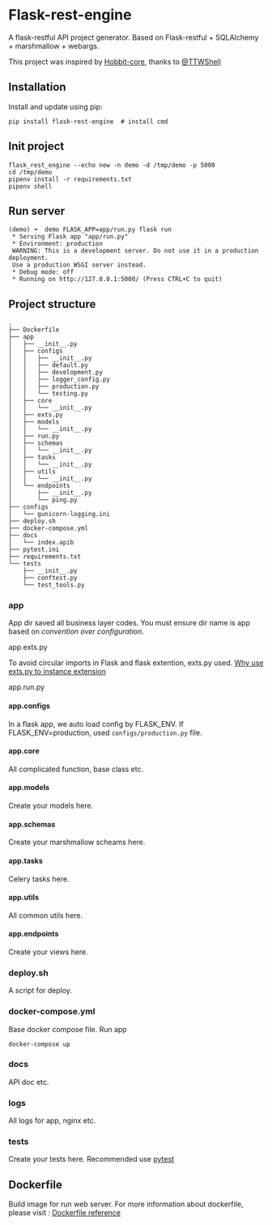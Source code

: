 # Flask-rest-engine

<!-- [![CircleCI](https://circleci.com/gh/TTWShell/Flask-rest-engine.svg?style=svg)](https://circleci.com/gh/TTWShell/Flask-rest-engine)
[![Documentation Status](https://readthedocs.org/projects/Flask-rest-engine/badge/?version=latest)](https://Flask-rest-engine.readthedocs.io/zh/latest/?badge=latest)
[![PyPi-Version](https://img.shields.io/pypi/v/Flask-rest-engine.svg)](https://img.shields.io/pypi/v/Flask-rest-engine.svg)
[![Python-version](https://img.shields.io/pypi/pyversions/Flask-rest-engine.svg)](https://img.shields.io/pypi/pyversions/Flask-rest-engine.svg)
[![codecov](https://codecov.io/gh/TTWShell/Flask-rest-engine/branch/master/graph/badge.svg)](https://codecov.io/gh/TTWShell/Flask-rest-engine)
[![License](https://img.shields.io/:license-mit-blue.svg?style=flat-square)](https://Flask-rest-engine.mit-license.org) -->

A flask-restful API project generator. Based on Flask-restful + SQLAlchemy + marshmallow + webargs.

This project was inspired by [Hobbit-core](https://github.com/TTWShell/hobbit-core), thanks to [@TTWShell](https://github.com/TTWShell)

## Installation

Install and update using pip:

    pip install flask-rest-engine  # install cmd

## Init project

    flask_rest_engine --echo new -n demo -d /tmp/demo -p 5000
    cd /tmp/demo
    pipenv install -r requirements.txt
    pipenv shell

## Run server

    (demo) ➜  demo FLASK_APP=app/run.py flask run
     * Serving Flask app "app/run.py"
     * Environment: production
     WARNING: This is a development server. Do not use it in a production deployment.
     Use a production WSGI server instead.
     * Debug mode: off
     * Running on http://127.0.0.1:5000/ (Press CTRL+C to quit)

## Project structure

    .
    ├── Dockerfile
    ├── app
    │   ├── __init__.py
    │   ├── configs
    │   │   ├── __init__.py
    │   │   ├── default.py
    │   │   ├── development.py
    │   │   ├── logger_config.py
    │   │   ├── production.py
    │   │   └── testing.py
    │   ├── core
    │   │   └── __init__.py
    │   ├── exts.py
    │   ├── models
    │   │   └── __init__.py
    │   ├── run.py
    │   ├── schemas
    │   │   └── __init__.py
    │   ├── tasks
    │   │   └── __init__.py
    │   ├── utils
    │   │   └── __init__.py
    │   └── endpoints
    │       ├── __init__.py
    │       └── ping.py
    ├── configs
    │   └── gunicorn-logging.ini
    ├── deploy.sh
    ├── docker-compose.yml
    ├── docs
    │   └── index.apib
    ├── pytest.ini
    ├── requirements.txt
    └── tests
        ├── __init__.py
        ├── conftest.py
        └── test_tools.py

### app

App dir saved all business layer codes. You must ensure dir name is app based on *convention over configuration*.

app.exts.py

To avoid circular imports in Flask and flask extention, exts.py used. [Why use exts.py to instance extension](https://stackoverflow.com/questions/42909816/can-i-avoid-circular-imports-in-flask-and-sqlalchemy/51739367#51739367)

app.run.py

#### app.configs

In a flask app, we auto load config by FLASK_ENV. If FLASK_ENV=production, used ``configs/production.py`` file.

#### app.core

All complicated function, base class etc.

#### app.models

Create your models here.

#### app.schemas

Create your marshmallow scheams here.

#### app.tasks

Celery tasks here.

#### app.utils

All common utils here.

#### app.endpoints

Create your views here.

### deploy.sh

A script for deploy.

### docker-compose.yml

Base docker compose file. Run app

    docker-compose up

### docs

API doc etc.

### logs

All logs for app, nginx etc.

### tests

Create your tests here. Recommended use [pytest](https://docs.pytest.org/en/latest/)

## Dockerfile

Build image for run web server. For more information about dockerfile, please visit : [Dockerfile reference](https://docs.docker.com/engine/reference/builder/#usage)
